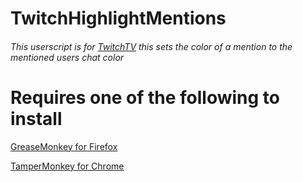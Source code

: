 # TwitchHighlightMentions

###### This userscript is for [TwitchTV](https://twitch.tv) this sets the color of a mention to the mentioned users chat color


# Requires one of the following to install

[GreaseMonkey for Firefox](https://addons.mozilla.org/en-US/firefox/addon/greasemonkey/)

[TamperMonkey for Chrome](https://chrome.google.com/webstore/detail/tampermonkey/dhdgffkkebhmkfjojejmpbldmpobfkfo?hl=en)

